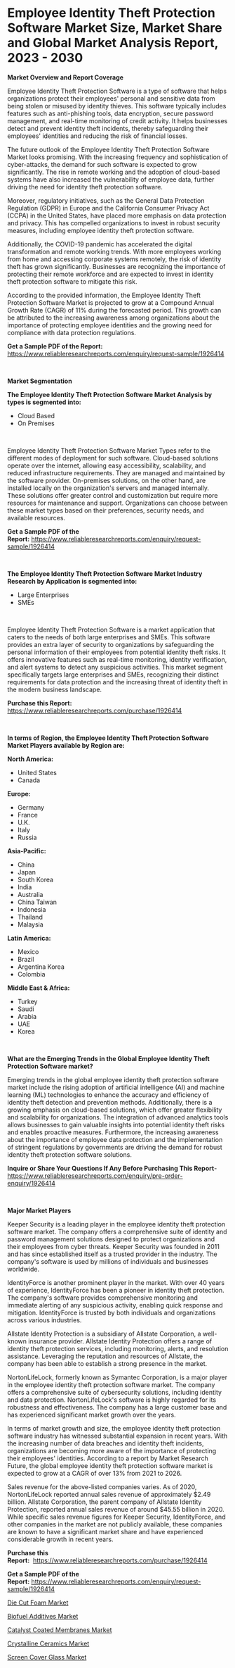 <p><h1>Employee Identity Theft Protection Software Market Size, Market Share and Global Market Analysis Report, 2023 - 2030</h1></p><p><strong>Market Overview and Report Coverage</strong></p>
<p><p>Employee Identity Theft Protection Software is a type of software that helps organizations protect their employees' personal and sensitive data from being stolen or misused by identity thieves. This software typically includes features such as anti-phishing tools, data encryption, secure password management, and real-time monitoring of credit activity. It helps businesses detect and prevent identity theft incidents, thereby safeguarding their employees' identities and reducing the risk of financial losses.</p><p>The future outlook of the Employee Identity Theft Protection Software Market looks promising. With the increasing frequency and sophistication of cyber-attacks, the demand for such software is expected to grow significantly. The rise in remote working and the adoption of cloud-based systems have also increased the vulnerability of employee data, further driving the need for identity theft protection software.</p><p>Moreover, regulatory initiatives, such as the General Data Protection Regulation (GDPR) in Europe and the California Consumer Privacy Act (CCPA) in the United States, have placed more emphasis on data protection and privacy. This has compelled organizations to invest in robust security measures, including employee identity theft protection software.</p><p>Additionally, the COVID-19 pandemic has accelerated the digital transformation and remote working trends. With more employees working from home and accessing corporate systems remotely, the risk of identity theft has grown significantly. Businesses are recognizing the importance of protecting their remote workforce and are expected to invest in identity theft protection software to mitigate this risk.</p><p>According to the provided information, the Employee Identity Theft Protection Software Market is projected to grow at a Compound Annual Growth Rate (CAGR) of 11% during the forecasted period. This growth can be attributed to the increasing awareness among organizations about the importance of protecting employee identities and the growing need for compliance with data protection regulations.</p></p>
<p><strong>Get a Sample PDF of the Report:</strong> <a href="https://www.reliableresearchreports.com/enquiry/request-sample/1926414">https://www.reliableresearchreports.com/enquiry/request-sample/1926414</a></p>
<p>&nbsp;</p>
<p><strong>Market Segmentation</strong></p>
<p><strong>The Employee Identity Theft Protection Software Market Analysis by types is segmented into:</strong></p>
<p><ul><li>Cloud Based</li><li>On Premises</li></ul></p>
<p>&nbsp;</p>
<p><p>Employee Identity Theft Protection Software Market Types refer to the different modes of deployment for such software. Cloud-based solutions operate over the internet, allowing easy accessibility, scalability, and reduced infrastructure requirements. They are managed and maintained by the software provider. On-premises solutions, on the other hand, are installed locally on the organization's servers and managed internally. These solutions offer greater control and customization but require more resources for maintenance and support. Organizations can choose between these market types based on their preferences, security needs, and available resources.</p></p>
<p><strong>Get a Sample PDF of the Report:</strong>&nbsp;<a href="https://www.reliableresearchreports.com/enquiry/request-sample/1926414">https://www.reliableresearchreports.com/enquiry/request-sample/1926414</a></p>
<p>&nbsp;</p>
<p><strong>The Employee Identity Theft Protection Software Market Industry Research by Application is segmented into:</strong></p>
<p><ul><li>Large Enterprises</li><li>SMEs</li></ul></p>
<p>&nbsp;</p>
<p><p>Employee Identity Theft Protection Software is a market application that caters to the needs of both large enterprises and SMEs. This software provides an extra layer of security to organizations by safeguarding the personal information of their employees from potential identity theft risks. It offers innovative features such as real-time monitoring, identity verification, and alert systems to detect any suspicious activities. This market segment specifically targets large enterprises and SMEs, recognizing their distinct requirements for data protection and the increasing threat of identity theft in the modern business landscape.</p></p>
<p><strong>Purchase this Report:</strong>&nbsp; <a href="https://www.reliableresearchreports.com/purchase/1926414">https://www.reliableresearchreports.com/purchase/1926414</a></p>
<p>&nbsp;</p>
<p><strong>In terms of Region, the Employee Identity Theft Protection Software Market Players available by Region are:</strong></p>
<p>
    <p> <strong> North America: </strong>
        <ul>
            <li>United States</li>
            <li>Canada</li>
        </ul>
        </p> 
    <p> <strong> Europe: </strong>
        <ul>
            <li>Germany</li>
            <li>France</li>
            <li>U.K.</li>
            <li>Italy</li>
            <li>Russia</li>
        </ul>
        </p> 
    <p> <strong> Asia-Pacific: </strong>
        <ul>
            <li>China</li>
            <li>Japan</li>
            <li>South Korea</li>
            <li>India</li>
            <li>Australia</li>
            <li>China Taiwan</li>
            <li>Indonesia</li>
            <li>Thailand</li>
            <li>Malaysia</li>
        </ul>
        </p> 
    <p> <strong> Latin America: </strong>
        <ul>
            <li>Mexico</li>
            <li>Brazil</li>
            <li>Argentina Korea</li>
            <li>Colombia</li>
        </ul>
        </p> 
    <p> <strong> Middle East & Africa: </strong>
        <ul>
            <li>Turkey</li>
            <li>Saudi</li>
            <li>Arabia</li>
            <li>UAE</li>
            <li>Korea</li>
        </ul>
    </p>
    </p>
<p>&nbsp;</p>
<p><strong>What are the Emerging Trends in the Global Employee Identity Theft Protection Software market?</strong></p>
<p><p>Emerging trends in the global employee identity theft protection software market include the rising adoption of artificial intelligence (AI) and machine learning (ML) technologies to enhance the accuracy and efficiency of identity theft detection and prevention methods. Additionally, there is a growing emphasis on cloud-based solutions, which offer greater flexibility and scalability for organizations. The integration of advanced analytics tools allows businesses to gain valuable insights into potential identity theft risks and enables proactive measures. Furthermore, the increasing awareness about the importance of employee data protection and the implementation of stringent regulations by governments are driving the demand for robust identity theft protection software solutions.</p></p>
<p><strong>Inquire or Share Your Questions If Any Before Purchasing This Report</strong>- <a href="https://www.reliableresearchreports.com/enquiry/pre-order-enquiry/1926414">https://www.reliableresearchreports.com/enquiry/pre-order-enquiry/1926414</a></p>
<p>&nbsp;</p>
<p><strong>Major Market Players</strong></p>
<p><p>Keeper Security is a leading player in the employee identity theft protection software market. The company offers a comprehensive suite of identity and password management solutions designed to protect organizations and their employees from cyber threats. Keeper Security was founded in 2011 and has since established itself as a trusted provider in the industry. The company's software is used by millions of individuals and businesses worldwide.</p><p>IdentityForce is another prominent player in the market. With over 40 years of experience, IdentityForce has been a pioneer in identity theft protection. The company's software provides comprehensive monitoring and immediate alerting of any suspicious activity, enabling quick response and mitigation. IdentityForce is trusted by both individuals and organizations across various industries.</p><p>Allstate Identity Protection is a subsidiary of Allstate Corporation, a well-known insurance provider. Allstate Identity Protection offers a range of identity theft protection services, including monitoring, alerts, and resolution assistance. Leveraging the reputation and resources of Allstate, the company has been able to establish a strong presence in the market.</p><p>NortonLifeLock, formerly known as Symantec Corporation, is a major player in the employee identity theft protection software market. The company offers a comprehensive suite of cybersecurity solutions, including identity and data protection. NortonLifeLock's software is highly regarded for its robustness and effectiveness. The company has a large customer base and has experienced significant market growth over the years.</p><p>In terms of market growth and size, the employee identity theft protection software industry has witnessed substantial expansion in recent years. With the increasing number of data breaches and identity theft incidents, organizations are becoming more aware of the importance of protecting their employees' identities. According to a report by Market Research Future, the global employee identity theft protection software market is expected to grow at a CAGR of over 13% from 2021 to 2026.</p><p>Sales revenue for the above-listed companies varies. As of 2020, NortonLifeLock reported annual sales revenue of approximately $2.49 billion. Allstate Corporation, the parent company of Allstate Identity Protection, reported annual sales revenue of around $45.55 billion in 2020. While specific sales revenue figures for Keeper Security, IdentityForce, and other companies in the market are not publicly available, these companies are known to have a significant market share and have experienced considerable growth in recent years.</p></p>
<p><strong>Purchase this Report:</strong>&nbsp;&nbsp;<a href="https://www.reliableresearchreports.com/purchase/1926414">https://www.reliableresearchreports.com/purchase/1926414</a></p>
<p></p>
<p><strong>Get a Sample PDF of the Report:</strong>&nbsp;<a href="https://www.reliableresearchreports.com/enquiry/request-sample/1926414">https://www.reliableresearchreports.com/enquiry/request-sample/1926414</a></p>
<p><p><a href="https://medium.com/@wine.sight.theme/die-cut-foam-market-size-market-outlook-and-market-forecast-2023-to-2030-5516fdce8c46">Die Cut Foam Market</a></p><p><a href="https://medium.com/@donnakelly19891/biofuel-additives-market-size-reveals-the-best-marketing-channels-in-global-industry-14aaba676613">Biofuel Additives Market</a></p><p><a href="https://medium.com/@fifth.dress.cause/catalyst-coated-membranes-market-research-report-its-history-and-forecast-2023-to-2030-93ec420005bb">Catalyst Coated Membranes Market</a></p><p><a href="https://medium.com/@carolhunter1939/crystalline-ceramics-market-trends-forecast-and-competitive-analysis-to-2030-5202469adffe">Crystalline Ceramics Market</a></p><p><a href="https://medium.com/@sarahcornish2022/screen-cover-glass-nbsp-market-focuses-on-market-share-size-and-projected-forecast-till-2030-d4392b8e973d">Screen Cover Glass Market</a></p></p>